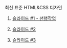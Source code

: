 최신 표준 HTML&CSS 디자인

1. [슬라이드 #1 - 선행작업](https://docs.google.com/presentation/d/1pKF_XRawj7InQMUYMf32c7evsCyLzDq1a6C3-yLrHaU/edit?usp=sharing)

2. [슬라이드 #2](https://docs.google.com/presentation/d/1uzEy-R-SSUX0e3N41mvjcC1hefdz2TA3ZJ7ZykSkRxM/edit?usp=sharing)

3. [슬라이드 #3](https://docs.google.com/presentation/d/1uzEy-R-SSUX0e3N41mvjcC1hefdz2TA3ZJ7ZykSkRxM/edit?usp=sharing)